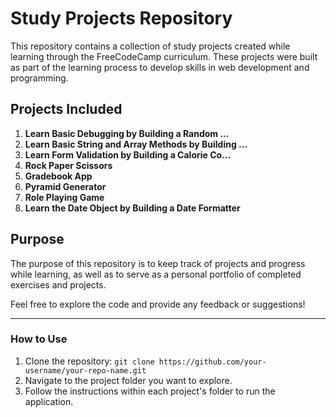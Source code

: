 # Study Projects Repository

This repository contains a collection of study projects created while learning through the FreeCodeCamp curriculum. These projects were built as part of the learning process to develop skills in web development and programming.

## Projects Included

1. **Learn Basic Debugging by Building a Random ...**
2. **Learn Basic String and Array Methods by Building ...**
3. **Learn Form Validation by Building a Calorie Co...**
4. **Rock Paper Scissors**
5. **Gradebook App**
6. **Pyramid Generator**
7. **Role Playing Game**
8. **Learn the Date Object by Building a Date Formatter**

## Purpose

The purpose of this repository is to keep track of projects and progress while learning, as well as to serve as a personal portfolio of completed exercises and projects.

Feel free to explore the code and provide any feedback or suggestions!

---

### How to Use

1. Clone the repository: `git clone https://github.com/your-username/your-repo-name.git`
2. Navigate to the project folder you want to explore.
3. Follow the instructions within each project's folder to run the application.